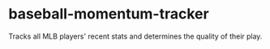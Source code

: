 # baseball-momentum-tracker
Tracks all MLB players' recent stats and determines the quality of their play.
